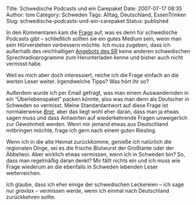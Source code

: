 Title: Schwedische Podcasts und ein Carepaket
Date: 2007-07-17 08:35
Author: tom
Category: Schweden
Tags: Alltag, Deutschland, EssenTrinken
Slug: schwedische-podcasts-und-ein-carepaket
Status: published

In den Kommentaren kam die
[Frage](http://www.fiket.de/2007/06/15/radio-brennt-in-schweden/#comment-28464)
auf, was es denn für schwedische Podcasts gibt – schließlich sollten sie
ein gutes Medium sein, wenn man sein Hörverstehen verbessern möchte. Ich
muss zugeben, dass ich außerhalb des reichhaltigen [Angebots des
SR](http://www.fiket.de/2007/01/19/podcasts-beim-sr/) keine anderen
schwedischen Sprechradioprogramme zum Herunterladen kenne und bisher
auch nicht vermisst habe.

Weil es mich aber doch interessiert, reiche ich die Frage einfach an die
werten Leser weiter. Irgendwelche Tipps? Was hört ihr so?

Außerdem wurde ich per Email gefragt, was man einem Auswandernden in ein
“Überlebenspaket” packen könnte, also was man denn als Deutscher in
Schweden so vermisst. Meine Standardantwort auf diese Frage ist
normalerweise [*Brot*](http://www.fiket.de/2007/03/08/schwarzbrot/),
aber das liegt wohl eher daran, dass man ja etwas sagen muss und dass
Antworten auf wiederkehrende Fragen unweigerlich zur Gewohnheit werden.
Wenn mir jemand etwas aus Deutschland mitbringen möchte, frage ich gern
nach einem guten Riesling.

Wenn ich in die alte Heimat zurückkomme, genieße ich natürlich die
regionalen Dinge, sei es die frische Blutwurst der Großtante oder der
Äbbelwoi. Aber wirklich etwas vermissen, wenn ich in Schweden bin? So,
dass man regelmäßig daran denkt? Mir fällt nichts ein und ich muss wie
Frage wiederum an die ebenfalls in Schweden lebenden Leser
weiterreichen.

Ich glaube, dass ich eher einige der schwedischen Leckereien – ich sage
nur *gravlax* – vermissen werde, wenn ich einmal nach Deutschland
zurückkehren sollte.

